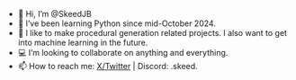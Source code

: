 - 👋 Hi, I’m @SkeedJB
- 🌱 I’ve been learning Python since mid-October 2024.
- 🤖 I like to make procedural generation related projects. I also want to get into machine learning in the future. 
- 💻 I’m looking to collaborate on anything and everything.
- 📫 How to reach me: [X/Twitter](https://x.com/factualson) | Discord: .skeed.

<!---
SkeedJB/SkeedJB is a ✨ special ✨ repository because its `README.md` (this file) appears on your GitHub profile.
You can click the Preview link to take a look at your changes.
--->
